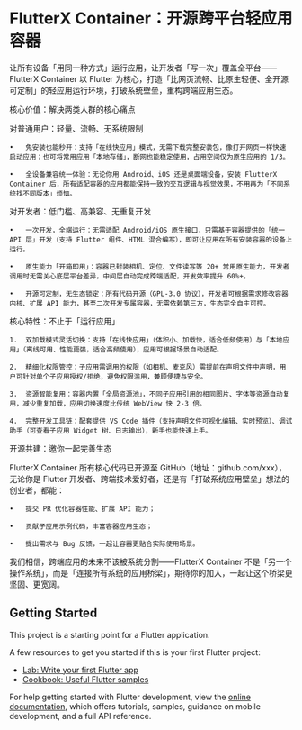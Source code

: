 # FlutterX Container：开源跨平台轻应用容器

让所有设备「用同一种方式」运行应用，让开发者「写一次」覆盖全平台——FlutterX Container 以 Flutter 为核心，打造「比网页流畅、比原生轻便、全开源可定制」的轻应用运行环境，打破系统壁垒，重构跨端应用生态。

核心价值：解决两类人群的核心痛点

对普通用户：轻量、流畅、无系统限制

	•	免安装也能秒开：支持「在线快应用」模式，无需下载完整安装包，像打开网页一样快速启动应用；也可将常用应用「本地存储」，断网也能稳定使用，占用空间仅为原生应用的 1/3。

	•	全设备兼容统一体验：无论你用 Android、iOS 还是桌面端设备，安装 FlutterX Container 后，所有适配容器的应用都能保持一致的交互逻辑与视觉效果，不用再为「不同系统找不同版本」烦恼。

对开发者：低门槛、高兼容、无重复开发

	•	一次开发，全端运行：无需适配 Android/iOS 原生接口，只需基于容器提供的「统一 API 层」开发（支持 Flutter 组件、HTML 混合编写），即可让应用在所有安装容器的设备上运行。

	•	原生能力「开箱即用」：容器已封装相机、定位、文件读写等 20+ 常用原生能力，开发者调用时无需关心底层平台差异，中间层自动完成跨端适配，开发效率提升 60%+。

	•	开源可定制，无生态锁定：所有代码开源（GPL-3.0 协议），开发者可根据需求修改容器内核、扩展 API 能力，甚至二次开发专属容器，无需依赖第三方，生态完全自主可控。

核心特性：不止于「运行应用」

	1.	双加载模式灵活切换：支持「在线快应用」（体积小、加载快，适合低频使用）与「本地应用」（离线可用、性能更强，适合高频使用），应用可根据场景自动适配。

	2.	精细化权限管控：子应用需调用的权限（如相机、麦克风）需提前在声明文件中声明，用户可针对单个子应用授权/拒绝，避免权限滥用，兼顾便捷与安全。

	3.	资源智能复用：容器内置「全局资源池」，不同子应用引用的相同图片、字体等资源自动复用，减少重复加载，应用切换速度比传统 WebView 快 2-3 倍。

	4.	完整开发工具链：配套提供 VS Code 插件（支持声明文件可视化编辑、实时预览）、调试助手（可查看子应用 Widget 树、日志输出），新手也能快速上手。

开源共建：邀你一起完善生态

FlutterX Container 所有核心代码已开源至 GitHub（地址：github.com/xxx），无论你是 Flutter 开发者、跨端技术爱好者，还是有「打破系统应用壁垒」想法的创业者，都能：

	•	提交 PR 优化容器性能、扩展 API 能力；

	•	贡献子应用示例代码，丰富容器应用生态；

	•	提出需求与 Bug 反馈，一起让容器更贴合实际使用场景。

我们相信，跨端应用的未来不该被系统分割——FlutterX Container 不是「另一个操作系统」，而是「连接所有系统的应用桥梁」，期待你的加入，一起让这个桥梁更坚固、更宽阔。

## Getting Started

This project is a starting point for a Flutter application.

A few resources to get you started if this is your first Flutter project:

- [Lab: Write your first Flutter app](https://docs.flutter.dev/get-started/codelab)
- [Cookbook: Useful Flutter samples](https://docs.flutter.dev/cookbook)

For help getting started with Flutter development, view the
[online documentation](https://docs.flutter.dev/), which offers tutorials,
samples, guidance on mobile development, and a full API reference.